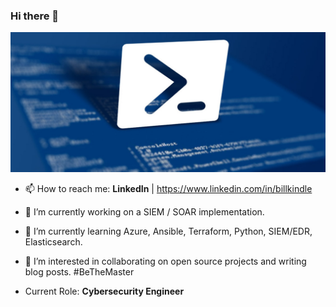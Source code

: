 ### Hi there 👋

![header image](https://github.com/billkindle/billkindle/blob/master/images/powershell.jpg)

- 📫 How to reach me: **LinkedIn** | https://www.linkedin.com/in/billkindle

- 🔭 I’m currently working on a SIEM / SOAR implementation.
- 🌱 I’m currently learning Azure, Ansible, Terraform, Python, SIEM/EDR, Elasticsearch. 
- 👯 I’m interested in collaborating on open source projects and writing blog posts. #BeTheMaster

- Current Role: **Cybersecurity Engineer**
